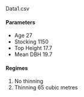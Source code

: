 Data1.csv

#### Parameters
* Age 27
* Stocking 1150
* Top Height 17.7
* Mean DBH 19.7

#### Regimes

1.  No thinning
2. Thinning 65 cubic metres
